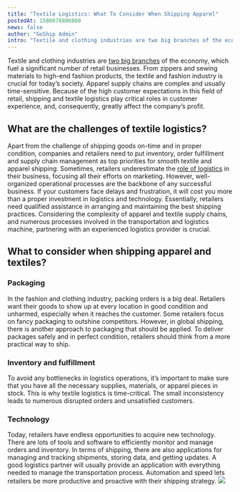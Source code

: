 ```yaml
---
title: "Textile Logistics: What To Consider When Shipping Apparel"
postedAt: 1580878806000
news: false
author: "GoShip Admin"
intro: "Textile and clothing industries are two big branches of the economy, which fuel a significant number of retail businesses. From zippers and sewing materials to high-end fashion products, the textile and fashion industry is crucial for today’s society. Apparel supply chains are complex and usually time-sensitive. Because of the high customer expectations in this field of retail, shipping and textile logistics play critical roles in customer experience, and, consequently, greatly affect the company’s profit. "
---
```

Textile and clothing industries are [two big branches](https://fashionunited.com/global-fashion-industry-statistics/) of the economy, which fuel a significant number of retail businesses. From zippers and sewing materials to high-end fashion products, the textile and fashion industry is crucial for today’s society. Apparel supply chains are complex and usually time-sensitive. Because of the high customer expectations in this field of retail, shipping and textile logistics play critical roles in customer experience, and, consequently, greatly affect the company’s profit.

What are the challenges of textile logistics?
---------------------------------------------

Apart from the challenge of shipping goods on-time and in proper condition, companies and retailers need to put inventory, order fulfillment and supply chain management as top priorities for smooth textile and apparel shipping. Sometimes, retailers underestimate the [role of logistics](https://www.goship.com/blog/how-to-improve-your-customers-experience-through-shipping/) in their business, focusing all their efforts on marketing. However, well-organized operational processes are the backbone of any successful business. If your customers face delays and frustration, it will cost you more than a proper investment in logistics and technology. Essentially, retailers need qualified assistance in arranging and maintaining the best shipping practices. Considering the complexity of apparel and textile supply chains, and numerous processes involved in the transportation and logistics machine, partnering with an experienced logistics provider is crucial.

What to consider when shipping apparel and textiles?
----------------------------------------------------

### Packaging

In the fashion and clothing industry, packing orders is a big deal. Retailers want their goods to show up at every location in good condition and unharmed, especially when it reaches the customer. Some retailers focus on fancy packaging to outshine competitors. However, in global shipping, there is another approach to packaging that should be applied. To deliver packages safely and in perfect condition, retailers should think from a more practical way to ship.

### Inventory and fulfillment

To avoid any bottlenecks in logistics operations, it’s important to make sure that you have all the necessary supplies, materials, or apparel pieces in stock. This is why textile logistics is time-critical. The small inconsistency leads to numerous disrupted orders and unsatisfied customers.

### Technology

Today, retailers have endless opportunities to acquire new technology. There are lots of tools and software to efficiently monitor and manage orders and inventory. In terms of shipping, there are also applications for managing and tracking shipments, storing data, and getting updates. A good logistics partner will usually provide an application with everything needed to manage the transportation process. Automation and speed lets retailers be more productive and proactive with their shipping strategy. [![](https://www.goship.com/wp-content/uploads/2021/02/1ace89b4-fe28-40ff-a2a7-4cddc60fc9ec.png)](https://www.goship.com/)
